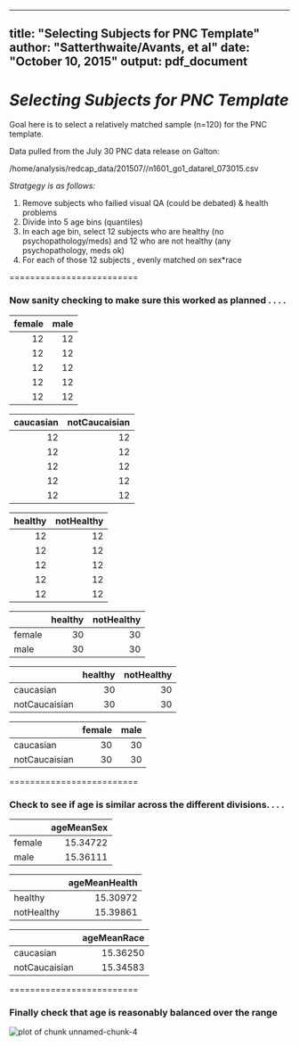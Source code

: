 
---
title: "Selecting Subjects for PNC Template"
author: "Satterthwaite/Avants, et al"
date: "October 10, 2015"
output: pdf_document
---

*Selecting Subjects for PNC Template*
=========================


Goal here is to select a relatively matched sample (n=120) for the PNC template.

Data pulled from the July 30 PNC data release on Galton:

/home/analysis/redcap_data/201507//n1601_go1_datarel_073015.csv

_Stratgegy is as follows:_

1.  Remove subjects who failied visual QA (could be debated) & health problems
2.  Divide into 5 age bins (quantiles)
3.  In each age bin, select 12 subjects who are healthy (no psychopathology/meds) and 12 who are not healthy (any psychopathology, meds ok)
4.  For each of those 12 subjects , evenly matched on sex*race





=========================

### Now sanity checking to make sure this worked as planned . . . .


| female| male|
|------:|----:|
|     12|   12|
|     12|   12|
|     12|   12|
|     12|   12|
|     12|   12|



| caucasian| notCaucaisian|
|---------:|-------------:|
|        12|            12|
|        12|            12|
|        12|            12|
|        12|            12|
|        12|            12|



| healthy| notHealthy|
|-------:|----------:|
|      12|         12|
|      12|         12|
|      12|         12|
|      12|         12|
|      12|         12|



|       | healthy| notHealthy|
|:------|-------:|----------:|
|female |      30|         30|
|male   |      30|         30|



|              | healthy| notHealthy|
|:-------------|-------:|----------:|
|caucasian     |      30|         30|
|notCaucaisian |      30|         30|



|              | female| male|
|:-------------|------:|----:|
|caucasian     |     30|   30|
|notCaucaisian |     30|   30|

=========================

### Check to see if age is similar across the different divisions. . . . 

|       | ageMeanSex|
|:------|----------:|
|female |   15.34722|
|male   |   15.36111|



|           | ageMeanHealth|
|:----------|-------------:|
|healthy    |      15.30972|
|notHealthy |      15.39861|



|              | ageMeanRace|
|:-------------|-----------:|
|caucasian     |    15.36250|
|notCaucaisian |    15.34583|

=========================

### Finally check that age is reasonably balanced over the range 

![plot of chunk unnamed-chunk-4](figure/unnamed-chunk-4-1.png) 



